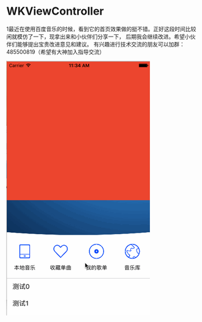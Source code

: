 # WKViewController
1最近在使用百度音乐的时候，看到它的首页效果做的挺不错。正好这段时间比较闲就模仿了一下，现拿出来和小伙伴们分享一下， 后期我会继续改进。希望小伙伴们能够提出宝贵改进意见和建议。
有兴趣进行技术交流的朋友可以加群：485500819（希望有大神加入指导交流）




![image](https://github.com/CaoWeikang/WKViewController/blob/master/%E6%BC%94%E7%A4%BA.gif)
